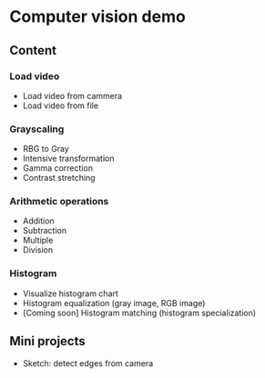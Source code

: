 # Computer vision demo

## Content

### Load video
* Load video from cammera 
* Load video from file

### Grayscaling
* RBG to Gray 
* Intensive transformation
* Gamma correction
* Contrast stretching

### Arithmetic operations
* Addition
* Subtraction
* Multiple
* Division

### Histogram
* Visualize histogram chart
* Histogram equalization (gray image, RGB image)
* [Coming soon] Histogram matching (histogram specialization) 

## Mini projects
* Sketch: detect edges from camera

